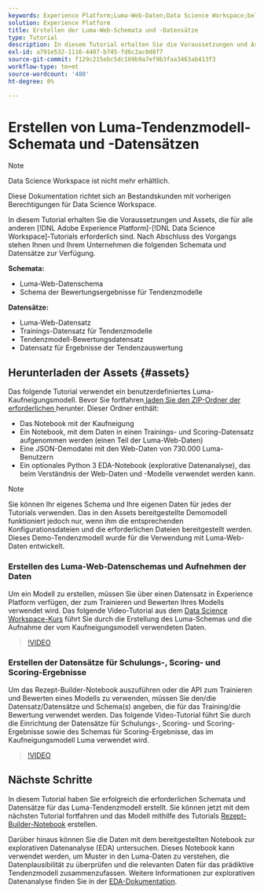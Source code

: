 ```yaml
---
keywords: Experience Platform;Luma-Web-Daten;Data Science Workspace;beliebte Themen;Rezepte;Demodaten;Demo-Web-Daten;Luma-Daten
solution: Experience Platform
title: Erstellen der Luma-Web-Schemata und -Datensätze
type: Tutorial
description: In diesem Tutorial erhalten Sie die Voraussetzungen und Assets, die für das Demo-Tendenzmodell von Luma erforderlich sind.
exl-id: a791e532-1116-4407-b745-fd6c2ac0d8f7
source-git-commit: f129c215ebc5dc169b9a7ef9b3faa3463ab413f3
workflow-type: tm+mt
source-wordcount: '480'
ht-degree: 0%

---
```


# Erstellen von Luma-Tendenzmodell-Schemata und -Datensätzen

>[!NOTE]
>
>Data Science Workspace ist nicht mehr erhältlich.
>
>Diese Dokumentation richtet sich an Bestandskunden mit vorherigen Berechtigungen für Data Science Workspace.

In diesem Tutorial erhalten Sie die Voraussetzungen und Assets, die für alle anderen [!DNL Adobe Experience Platform]-[!DNL Data Science Workspace]-Tutorials erforderlich sind. Nach Abschluss des Vorgangs stehen Ihnen und Ihrem Unternehmen die folgenden Schemata und Datensätze zur Verfügung.

**Schemata:**

- Luma-Web-Datenschema
- Schema der Bewertungsergebnisse für Tendenzmodelle

**Datensätze:**

- Luma-Web-Datensatz
- Trainings-Datensatz für Tendenzmodelle
- Tendenzmodell-Bewertungsdatensatz
- Datensatz für Ergebnisse der Tendenzauswertung

## Herunterladen der Assets {#assets}

Das folgende Tutorial verwendet ein benutzerdefiniertes Luma-Kaufneigungsmodell. Bevor Sie fortfahren[ laden Sie den ZIP-Ordner der erforderlichen ](https://experienceleague.adobe.com/docs/platform-learn/assets/DSW-course-sample-assets.zip) herunter. Dieser Ordner enthält:

- Das Notebook mit der Kaufneigung
- Ein Notebook, mit dem Daten in einen Trainings- und Scoring-Datensatz aufgenommen werden (einen Teil der Luma-Web-Daten)
- Eine JSON-Demodatei mit den Web-Daten von 730.000 Luma-Benutzern
- Ein optionales Python 3 EDA-Notebook (explorative Datenanalyse), das beim Verständnis der Web-Daten und -Modelle verwendet werden kann.

>[!NOTE]
>
> Sie können Ihr eigenes Schema und Ihre eigenen Daten für jedes der Tutorials verwenden. Das in den Assets bereitgestellte Demomodell funktioniert jedoch nur, wenn ihm die entsprechenden Konfigurationsdateien und die erforderlichen Dateien bereitgestellt werden. Dieses Demo-Tendenzmodell wurde für die Verwendung mit Luma-Web-Daten entwickelt.

### Erstellen des Luma-Web-Datenschemas und Aufnehmen der Daten

Um ein Modell zu erstellen, müssen Sie über einen Datensatz in Experience Platform verfügen, der zum Trainieren und Bewerten Ihres Modells verwendet wird. Das folgende Video-Tutorial aus dem [Data Science Workspace-Kurs](https://experienceleague.adobe.com/?lang=de&recommended=ExperiencePlatform-U-1-2021.1.dsw&amp;lang=de) führt Sie durch die Erstellung des Luma-Schemas und die Aufnahme der vom Kaufneigungsmodell verwendeten Daten.

>[!VIDEO](https://video.tv.adobe.com/v/3447163?captions=ger)

### Erstellen der Datensätze für Schulungs-, Scoring- und Scoring-Ergebnisse

Um das Rezept-Builder-Notebook auszuführen oder die API zum Trainieren und Bewerten eines Modells zu verwenden, müssen Sie den/die Datensatz/Datensätze und Schema(s) angeben, die für das Training/die Bewertung verwendet werden. Das folgende Video-Tutorial führt Sie durch die Einrichtung der Datensätze für Schulungs-, Scoring- und Scoring-Ergebnisse sowie des Schemas für Scoring-Ergebnisse, das im Kaufneigungsmodell Luma verwendet wird.

>[!VIDEO](https://video.tv.adobe.com/v/3447430?captions=ger)

## Nächste Schritte

In diesem Tutorial haben Sie erfolgreich die erforderlichen Schemata und Datensätze für das Luma-Tendenzmodell erstellt. Sie können jetzt mit dem nächsten Tutorial fortfahren und das Modell mithilfe des Tutorials [Rezept-Builder-Notebook](../jupyterlab/create-a-model.md) erstellen.

Darüber hinaus können Sie die Daten mit dem bereitgestellten Notebook zur explorativen Datenanalyse (EDA) untersuchen. Dieses Notebook kann verwendet werden, um Muster in den Luma-Daten zu verstehen, die Datenplausibilität zu überprüfen und die relevanten Daten für das prädiktive Tendenzmodell zusammenzufassen. Weitere Informationen zur explorativen Datenanalyse finden Sie in der [EDA-Dokumentation](../jupyterlab/eda-notebook.md).

